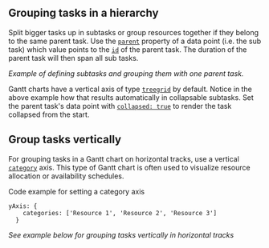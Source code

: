Grouping tasks in a hierarchy
-----------------------------

Split bigger tasks up in subtasks or group resources together if they belong to the same parent task. Use the [`parent`](https://api.highcharts.com/gantt/series.gantt.data.parent) property of a data point (i.e. the sub task) which value points to the [`id`](https://api.highcharts.com/highcharts/series.area.data.id) of the parent task. The duration of the parent task will then span all sub tasks.

_Example of defining subtasks and grouping them with one parent task._

Gantt charts have a vertical axis of type [`treegrid`](https://api.highcharts.com/gantt/yAxis.type) by default. Notice in the above example how that results automatically in collapsable subtasks. Set the parent task's data point with [`collapsed: true`](https://api.highcharts.com/gantt/series.gantt.data.collapsed) to render the task collapsed from the start.

Group tasks vertically
----------------------

For grouping tasks in a Gantt chart on horizontal tracks, use a vertical [`category`](https://api.highcharts.com/highcharts/xAxis.categories) axis. This type of Gantt chart is often used to visualize resource allocation or availability schedules.

Code example for setting a category axis

    
    yAxis: {
        categories: ['Resource 1', 'Resource 2', 'Resource 3']   
      } 

_See example below for grouping tasks vertically in horizontal tracks_